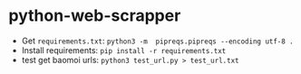 # python-web-scrapper
- Get `requirements.txt`: `python3 -m  pipreqs.pipreqs --encoding utf-8 .`
- Install requirements: `pip install -r requirements.txt`
- test get baomoi urls: `python3 test_url.py > test_url.txt`